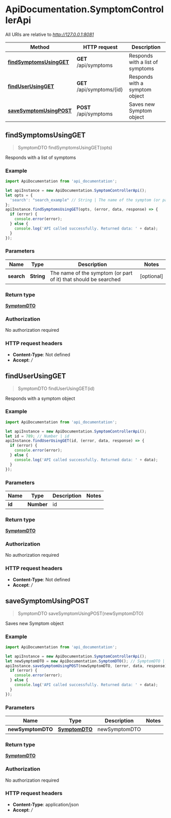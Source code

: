# ApiDocumentation.SymptomControllerApi

All URIs are relative to *http://127.0.0.1:8081*

Method | HTTP request | Description
------------- | ------------- | -------------
[**findSymptomsUsingGET**](SymptomControllerApi.md#findSymptomsUsingGET) | **GET** /api/symptoms | Responds with a list of symptoms
[**findUserUsingGET**](SymptomControllerApi.md#findUserUsingGET) | **GET** /api/symptoms/{id} | Responds with a symptom object
[**saveSymptomUsingPOST**](SymptomControllerApi.md#saveSymptomUsingPOST) | **POST** /api/symptoms | Saves new Symptom object



## findSymptomsUsingGET

> SymptomDTO findSymptomsUsingGET(opts)

Responds with a list of symptoms

### Example

```javascript
import ApiDocumentation from 'api_documentation';

let apiInstance = new ApiDocumentation.SymptomControllerApi();
let opts = {
  'search': "search_example" // String | The name of the symptom (or part of it) that should be searched
};
apiInstance.findSymptomsUsingGET(opts, (error, data, response) => {
  if (error) {
    console.error(error);
  } else {
    console.log('API called successfully. Returned data: ' + data);
  }
});
```

### Parameters


Name | Type | Description  | Notes
------------- | ------------- | ------------- | -------------
 **search** | **String**| The name of the symptom (or part of it) that should be searched | [optional] 

### Return type

[**SymptomDTO**](SymptomDTO.md)

### Authorization

No authorization required

### HTTP request headers

- **Content-Type**: Not defined
- **Accept**: */*


## findUserUsingGET

> SymptomDTO findUserUsingGET(id)

Responds with a symptom object

### Example

```javascript
import ApiDocumentation from 'api_documentation';

let apiInstance = new ApiDocumentation.SymptomControllerApi();
let id = 789; // Number | id
apiInstance.findUserUsingGET(id, (error, data, response) => {
  if (error) {
    console.error(error);
  } else {
    console.log('API called successfully. Returned data: ' + data);
  }
});
```

### Parameters


Name | Type | Description  | Notes
------------- | ------------- | ------------- | -------------
 **id** | **Number**| id | 

### Return type

[**SymptomDTO**](SymptomDTO.md)

### Authorization

No authorization required

### HTTP request headers

- **Content-Type**: Not defined
- **Accept**: */*


## saveSymptomUsingPOST

> SymptomDTO saveSymptomUsingPOST(newSymptomDTO)

Saves new Symptom object

### Example

```javascript
import ApiDocumentation from 'api_documentation';

let apiInstance = new ApiDocumentation.SymptomControllerApi();
let newSymptomDTO = new ApiDocumentation.SymptomDTO(); // SymptomDTO | newSymptomDTO
apiInstance.saveSymptomUsingPOST(newSymptomDTO, (error, data, response) => {
  if (error) {
    console.error(error);
  } else {
    console.log('API called successfully. Returned data: ' + data);
  }
});
```

### Parameters


Name | Type | Description  | Notes
------------- | ------------- | ------------- | -------------
 **newSymptomDTO** | [**SymptomDTO**](SymptomDTO.md)| newSymptomDTO | 

### Return type

[**SymptomDTO**](SymptomDTO.md)

### Authorization

No authorization required

### HTTP request headers

- **Content-Type**: application/json
- **Accept**: */*

